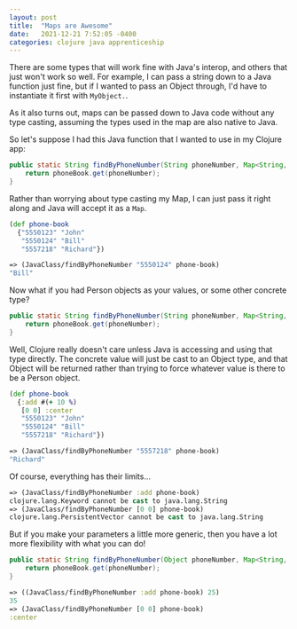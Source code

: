 ```yaml
---
layout: post
title:  "Maps are Awesome"
date:   2021-12-21 7:52:05 -0400
categories: clojure java apprenticeship
---
```


There are some types that will work fine with Java's interop, and others 
that just won't work so well. For example, I can pass a string down to 
a Java function just fine, but if I wanted to pass an Object through,
I'd have to instantiate it first with `MyObject.`.

As it also turns out, maps can be passed down to Java code without any
type casting, assuming the types used in the map are also native to Java.

So let's suppose I had this Java function that I wanted to use in my Clojure app:

````java
public static String findByPhoneNumber(String phoneNumber, Map<String, String> phoneBook) {
    return phoneBook.get(phoneNumber);
}
````

Rather than worrying about type casting my Map, I can just pass it right along
and Java will accept it as a `Map`.

````clojure
(def phone-book
  {"5550123" "John"
   "5550124" "Bill"
   "5557218" "Richard"})

=> (JavaClass/findByPhoneNumber "5550124" phone-book)
"Bill"
````

Now what if you had Person objects as your values, or some other concrete type?

````java
public static String findByPhoneNumber(String phoneNumber, Map<String, Person> phoneBook) {
    return phoneBook.get(phoneNumber);
}
````

Well, Clojure really doesn't care unless Java is accessing and using that
type directly. The concrete value will just be cast to an Object type,
and that Object will be returned rather than trying to force whatever value
is there to be a Person object.

````clojure
(def phone-book
  {:add #(+ 10 %)
   [0 0] :center
   "5550123" "John"
   "5550124" "Bill"
   "5557218" "Richard"})

=> (JavaClass/findByPhoneNumber "5557218" phone-book)
"Richard"
````

Of course, everything has their limits...
````clojure
=> (JavaClass/findByPhoneNumber :add phone-book)
clojure.lang.Keyword cannot be cast to java.lang.String
=> (JavaClass/findByPhoneNumber [0 0] phone-book)
clojure.lang.PersistentVector cannot be cast to java.lang.String
````

But if you make your parameters a little more generic, then you have a lot
more flexibility with what you can do!

````java
public static String findByPhoneNumber(Object phoneNumber, Map<String, Person> phoneBook) {
    return phoneBook.get(phoneNumber);
}
````

````clojure
=> ((JavaClass/findByPhoneNumber :add phone-book) 25)
35
=> (JavaClass/findByPhoneNumber [0 0] phone-book)
:center
````
